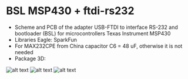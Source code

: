 # BSL MSP430 + ftdi-rs232
+ Scheme and PCB of the adapter USB-FTDI to interface RS-232 and bootloader (BSL) for microcontrollers Texas Instrument MSP430
+ Libraries Eagle: SparkFun
+ For MAX232CPE from China capacitor С6 = 48 uF, otherwise it is not needed
+ Package 3D:

![alt text](https://github.com/GlendenCrunch/ftdi-rs232-bsl/blob/main/image/1.png)
![alt text](https://github.com/GlendenCrunch/ftdi-rs232-bsl/blob/main/image/2.png)
![alt text](https://github.com/GlendenCrunch/ftdi-rs232-bsl/blob/main/image/3.png)
